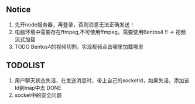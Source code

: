 
## Notice
1. 先开node服务器，再登录，否则消息无法正确发送！
2. 电脑环境中需要存在ffmpeg,不可使用ffmpeg，需要使用Bentos4 !! -> 视频流式加载
3. TODO Bentos4的视频切割，实现视频点击哪里加载哪里

## TODOLIST
1. 用户聊天状态失活，在发送消息时，带上自己的socketId，如果失活，添加该Id到map中去 DONE
2. socket中的安全问题